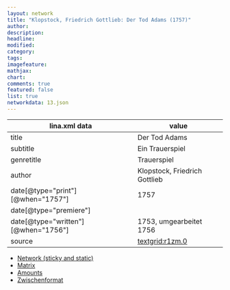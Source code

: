 ```yaml
---
layout: network
title: "Klopstock, Friedrich Gottlieb: Der Tod Adams (1757)"
author:
description:
headline:
modified:
category:
tags:
imagefeature: 
mathjax: 
chart: 
comments: true
featured: false
list: true
networkdata: 13.json
---
```

lina.xml data  | value
------------- | -------------
title|Der Tod Adams
subtitle|Ein Trauerspiel
genretitle|Trauerspiel
author|Klopstock, Friedrich Gottlieb
date[@type="print"][@when="1757"]|1757
date[@type="premiere"]|
date[@type="written"][@when="1756"]|1753, umgearbeitet 1756
source|[textgrid:r1zm.0](https://textgridlab.org/1.0/tgcrud-public/rest/textgrid:r1zm.0/data)



* [Network (sticky and static)](/network13)
* [Matrix](/matrix13)
* [Amounts](/amount13)
* [Zwischenformat](/lina13 )
